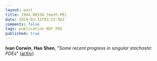 ```yaml
---
layout: post
title: 1904.00334 [math.PR]
date: 2019-03-31T03:53:56Z
comments: false
tags: publication NSF_FRG
published: true 
---
```


<b>Ivan Corwin</b>, <b>Hao Shen</b>, "<i>Some recent progress in singular stochastic PDEs</i>" ([arXiv](http://arxiv.org/abs/1904.00334v1))
